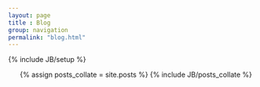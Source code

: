 ```yaml
---
layout: page
title : Blog
group: navigation
permalink: "blog.html"
---
```

{% include JB/setup %}

<ul>
{% assign posts_collate = site.posts %}
{% include JB/posts_collate %}
</ul>
